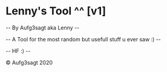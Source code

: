 # Lenny's Tool ^^ [v1]


-- By Aufg3sagt aka Lenny --

-- A Tool for the most random but usefull stuff u ever saw :) --

-- HF :) --

© Aufg3sagt 2020  
